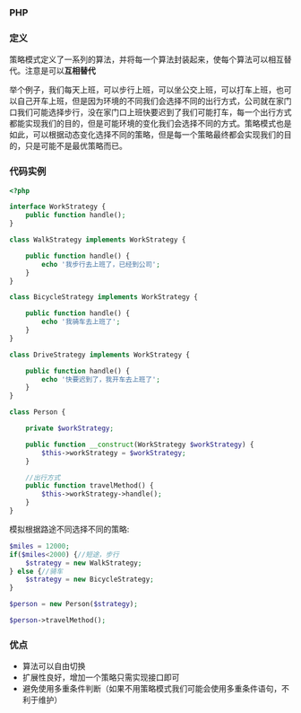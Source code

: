### PHP
### 定义
策略模式定义了一系列的算法，并将每一个算法封装起来，使每个算法可以相互替代。注意是可以**互相替代**

举个例子，我们每天上班，可以步行上班，可以坐公交上班，可以打车上班，也可以自己开车上班，但是因为环境的不同我们会选择不同的出行方式，公司就在家门口我们可能选择步行，没在家门口上班快要迟到了我们可能打车，每一个出行方式都能实现我们的目的，但是可能环境的变化我们会选择不同的方式。策略模式也是如此，可以根据动态变化选择不同的策略，但是每一个策略最终都会实现我们的目的，只是可能不是最优策略而已。

### 代码实例

```php
<?php

interface WorkStrategy {
    public function handle();
}

class WalkStrategy implements WorkStrategy {

    public function handle() {
        echo '我步行去上班了，已经到公司';
    }
}

class BicycleStrategy implements WorkStrategy {

    public function handle() {
        echo '我骑车去上班了';
    }
}

class DriveStrategy implements WorkStrategy {

    public function handle() {
        echo '快要迟到了，我开车去上班了';
    }
}

class Person {

    private $workStrategy;

    public function __construct(WorkStrategy $workStrategy) {
        $this->workStrategy = $workStrategy;
    }

    //出行方式
    public function travelMethod() {
        $this->workStrategy->handle();
    }
}
```
模拟根据路途不同选择不同的策略:

```php
$miles = 12000;
if($miles<2000) {//短途，步行
    $strategy = new WalkStrategy;
} else {//骑车
    $strategy = new BicycleStrategy;
}

$person = new Person($strategy);

$person->travelMethod();
```

### 优点
- 算法可以自由切换
- 扩展性良好，增加一个策略只需实现接口即可
- 避免使用多重条件判断（如果不用策略模式我们可能会使用多重条件语句，不利于维护）
